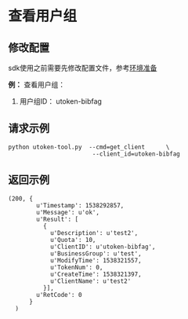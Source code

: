 # 查看用户组

## 修改配置
sdk使用之前需要先修改配置文件，参考[环境准备](/management_monitor/utoken/sdk/prerequisites)

**例：** 查看用户组：

1.  用户组ID： utoken-bibfag

## 请求示例

``` 
python utoken-tool.py  --cmd=get_client      \
                        --client_id=utoken-bibfag      
```

## 返回示例

    (200, {
            u'Timestamp': 1538292857, 
            u'Message': u'ok', 
            u'Result': [
              {
                u'Description': u'test2', 
                u'Quota': 10, 
                u'ClientID': u'utoken-bibfag', 
                u'BusinessGroup': u'test', 
                u'ModifyTime': 1538321557, 
                u'TokenNum': 0, 
                u'CreateTime': 1538321397, 
                u'ClientName': u'test2'
              }], 
            u'RetCode': 0
          }
      )
